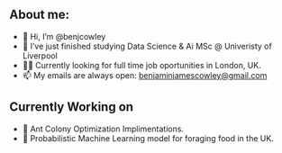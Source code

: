## About me:
- 👋 Hi, I’m @benjcowley
- 🌱 I’ve just finished studying Data Science & Ai MSc @ Univeristy of Liverpool
- 👨‍💻 Currently looking for full time job oportunities in London, UK.
- 📫 My emails are always open: benjaminjamescowley@gmail.com

## Currently Working on
- 🐜 Ant Colony Optimization Implimentations.
- 🌿 Probabilistic Machine Learning model for foraging food in the UK.
